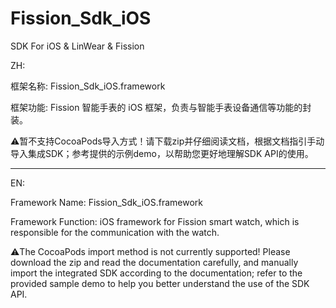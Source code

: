 # Fission_Sdk_iOS
SDK For iOS &amp; LinWear &amp; Fission

ZH:

框架名称: Fission_Sdk_iOS.framework

框架功能: Fission 智能手表的 iOS 框架，负责与智能手表设备通信等功能的封装。

⚠️暂不支持CocoaPods导入方式！请下载zip并仔细阅读文档，根据文档指引手动导入集成SDK；参考提供的示例demo，以帮助您更好地理解SDK API的使用。

- - - - - - - - - - - - - - - - - - - - - - - - - - - - - - - - - - - -

EN:

Framework Name: Fission_Sdk_iOS.framework

Framework Function: iOS framework for Fission smart watch, which is responsible for the communication with the watch.

⚠️The CocoaPods import method is not currently supported! Please download the zip and read the documentation carefully, and manually import the integrated SDK according to the documentation; refer to the provided sample demo to help you better understand the use of the SDK API.
